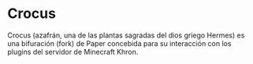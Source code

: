 Crocus
===========
Crocus (azafrán, una de las plantas sagradas del dios griego Hermes) es una bifuración (fork) de Paper concebida para su interacción con los plugins del servidor de Minecraft Khron.
